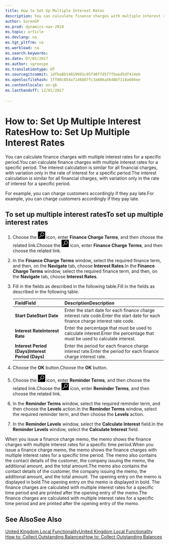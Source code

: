 ```yaml
---
title: How to Set Up Multiple Interest Rates
description: You can calculate finance charges with multiple interest rates for a specific period. The interest calculation is similar for all financial charges, with variation only in the rate of interest for a specific period.
author: SorenGP
ms.prod: dynamics-nav-2018
ms.topic: article
ms.devlang: na
ms.tgt_pltfrm: na
ms.workload: na
ms.search.keywords: 
ms.date: 07/01/2017
ms.author: sgroespe
ms.translationtype: HT
ms.sourcegitcommit: 1dfba8b14019991c95f40ffd5f7fbaed5df414eb
ms.openlocfilehash: 1ff80c854a7146807fc3a886a5648bf118a604ee
ms.contentlocale: en-gb
ms.lasthandoff: 12/01/2017

---
```

# <a name="how-to-set-up-multiple-interest-rates"></a><span data-ttu-id="c7d32-104">How to: Set Up Multiple Interest Rates</span><span class="sxs-lookup"><span data-stu-id="c7d32-104">How to: Set Up Multiple Interest Rates</span></span>
<span data-ttu-id="c7d32-105">You can calculate finance charges with multiple interest rates for a specific period.</span><span class="sxs-lookup"><span data-stu-id="c7d32-105">You can calculate finance charges with multiple interest rates for a specific period.</span></span> <span data-ttu-id="c7d32-106">The interest calculation is similar for all financial charges, with variation only in the rate of interest for a specific period.</span><span class="sxs-lookup"><span data-stu-id="c7d32-106">The interest calculation is similar for all financial charges, with variation only in the rate of interest for a specific period.</span></span>  

<span data-ttu-id="c7d32-107">For example, you can charge customers accordingly if they pay late.</span><span class="sxs-lookup"><span data-stu-id="c7d32-107">For example, you can charge customers accordingly if they pay late.</span></span>  

## <a name="to-set-up-multiple-interest-rates"></a><span data-ttu-id="c7d32-108">To set up multiple interest rates</span><span class="sxs-lookup"><span data-stu-id="c7d32-108">To set up multiple interest rates</span></span>  

1.  <span data-ttu-id="c7d32-109">Choose the ![Search for Page or Report](../../media/ui-search/search_small.png "Search for Page or Report icon") icon, enter **Finance Charge Terms**, and then choose the related link.</span><span class="sxs-lookup"><span data-stu-id="c7d32-109">Choose the ![Search for Page or Report](../../media/ui-search/search_small.png "Search for Page or Report icon") icon, enter **Finance Charge Terms**, and then choose the related link.</span></span>  
2.  <span data-ttu-id="c7d32-110">In the **Finance Charge Terms** window, select the required finance term, and then, on the **Navigate** tab, choose **Interest Rates**.</span><span class="sxs-lookup"><span data-stu-id="c7d32-110">In the **Finance Charge Terms** window, select the required finance term, and then, on the **Navigate** tab, choose **Interest Rates**.</span></span>  
3.  <span data-ttu-id="c7d32-111">Fill in the fields as described in the following table.</span><span class="sxs-lookup"><span data-stu-id="c7d32-111">Fill in the fields as described in the following table.</span></span>  

    |<span data-ttu-id="c7d32-112">Field</span><span class="sxs-lookup"><span data-stu-id="c7d32-112">Field</span></span>|<span data-ttu-id="c7d32-113">Description</span><span class="sxs-lookup"><span data-stu-id="c7d32-113">Description</span></span>|  
    |---------------------------------|---------------------------------------|  
    |<span data-ttu-id="c7d32-114">**Start Date**</span><span class="sxs-lookup"><span data-stu-id="c7d32-114">**Start Date**</span></span>|<span data-ttu-id="c7d32-115">Enter the start date for each finance charge interest rate code.</span><span class="sxs-lookup"><span data-stu-id="c7d32-115">Enter the start date for each finance charge interest rate code.</span></span>|  
    |<span data-ttu-id="c7d32-116">**Interest Rate**</span><span class="sxs-lookup"><span data-stu-id="c7d32-116">**Interest Rate**</span></span>|<span data-ttu-id="c7d32-117">Enter the percentage that must be used to calculate interest.</span><span class="sxs-lookup"><span data-stu-id="c7d32-117">Enter the percentage that must be used to calculate interest.</span></span>|  
    |<span data-ttu-id="c7d32-118">**Interest Period (Days)**</span><span class="sxs-lookup"><span data-stu-id="c7d32-118">**Interest Period (Days)**</span></span>|<span data-ttu-id="c7d32-119">Enter the period for each finance charge interest rate.</span><span class="sxs-lookup"><span data-stu-id="c7d32-119">Enter the period for each finance charge interest rate.</span></span>|  

4.  <span data-ttu-id="c7d32-120">Choose the **OK** button.</span><span class="sxs-lookup"><span data-stu-id="c7d32-120">Choose the **OK** button.</span></span>  
5.  <span data-ttu-id="c7d32-121">Choose the ![Search for Page or Report](../../media/ui-search/search_small.png "Search for Page or Report icon") icon, enter **Reminder Terms**, and then choose the related link.</span><span class="sxs-lookup"><span data-stu-id="c7d32-121">Choose the ![Search for Page or Report](../../media/ui-search/search_small.png "Search for Page or Report icon") icon, enter **Reminder Terms**, and then choose the related link.</span></span>  
6.  <span data-ttu-id="c7d32-122">In the **Reminder Terms** window, select the required reminder term, and then choose the **Levels** action.</span><span class="sxs-lookup"><span data-stu-id="c7d32-122">In the **Reminder Terms** window, select the required reminder term, and then choose the **Levels** action.</span></span>  
7.  <span data-ttu-id="c7d32-123">In the **Reminder Levels** window, select the **Calculate Interest** field.</span><span class="sxs-lookup"><span data-stu-id="c7d32-123">In the **Reminder Levels** window, select the **Calculate Interest** field.</span></span>  

 <span data-ttu-id="c7d32-124">When you issue a finance charge memo, the memo shows the finance charges with multiple interest rates for a specific time period.</span><span class="sxs-lookup"><span data-stu-id="c7d32-124">When you issue a finance charge memo, the memo shows the finance charges with multiple interest rates for a specific time period.</span></span> <span data-ttu-id="c7d32-125">The memo also contains the contact details of the customer, the company issuing the memo, the additional amount, and the total amount.</span><span class="sxs-lookup"><span data-stu-id="c7d32-125">The memo also contains the contact details of the customer, the company issuing the memo, the additional amount, and the total amount.</span></span> <span data-ttu-id="c7d32-126">The opening entry on the memo is displayed in bold.</span><span class="sxs-lookup"><span data-stu-id="c7d32-126">The opening entry on the memo is displayed in bold.</span></span> <span data-ttu-id="c7d32-127">The finance charges are calculated with multiple interest rates for a specific time period and are printed after the opening entry of the memo.</span><span class="sxs-lookup"><span data-stu-id="c7d32-127">The finance charges are calculated with multiple interest rates for a specific time period and are printed after the opening entry of the memo.</span></span>  

## <a name="see-also"></a><span data-ttu-id="c7d32-128">See Also</span><span class="sxs-lookup"><span data-stu-id="c7d32-128">See Also</span></span>  
[<span data-ttu-id="c7d32-129">United Kingdom Local Functionality</span><span class="sxs-lookup"><span data-stu-id="c7d32-129">United Kingdom Local Functionality</span></span>](united-kingdom-local-functionality.md)  
[<span data-ttu-id="c7d32-130">How to: Collect Outstanding Balances</span><span class="sxs-lookup"><span data-stu-id="c7d32-130">How to: Collect Outstanding Balances</span></span>](../../receivables-collect-outstanding-balances.md)   

